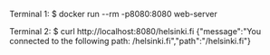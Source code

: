 Terminal 1:
$ docker run --rm -p8080:8080 web-server

Terminal 2:
$ curl http://localhost:8080/helsinki.fi
{"message":"You connected to the following path: /helsinki.fi","path":"/helsinki.fi"}

